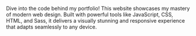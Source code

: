 Dive into the code behind my portfolio!
This website showcases my mastery of modern web design.
Built with powerful tools like JavaScript, CSS, HTML, and Sass, it delivers a visually stunning and responsive experience that adapts seamlessly to any device.
